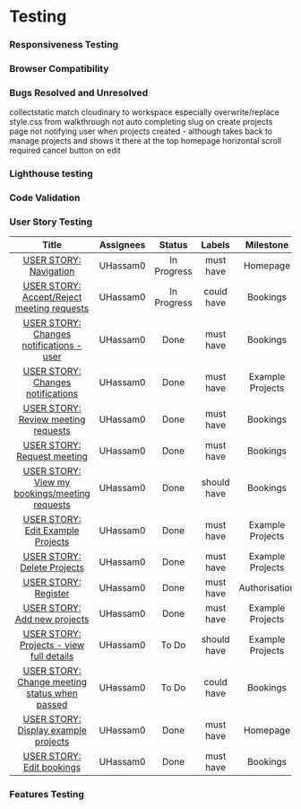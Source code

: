 # Testing

### Responsiveness Testing

### Browser Compatibility

### Bugs Resolved and Unresolved

collectstatic match cloudinary to workspace especially overwrite/replace style.css from walkthrough
not auto completing slug on create projects page
not notifying user when projects created - although takes back to manage projects and shows it there at the top
homepage horizontal scroll required
cancel button on edit

### Lighthouse testing

### Code Validation

### User Story Testing

**Title**|**Assignees**|**Status**|**Labels**|**Milestone**
:-----:|:-----:|:-----:|:-----:|:-----:
[USER STORY: Navigation](https://github.com/UHassam0/Umars-woodworking/issues/3)|UHassam0|In Progress|must have|Homepage
[USER STORY: Accept/Reject meeting requests](https://github.com/UHassam0/Umars-woodworking/issues/7)|UHassam0|In Progress|could have|Bookings
[USER STORY: Changes notifications - user](https://github.com/UHassam0/Umars-woodworking/issues/13)|UHassam0|Done|must have|Bookings
[USER STORY: Changes notifications](https://github.com/UHassam0/Umars-woodworking/issues/12)|UHassam0|Done|must have|Example Projects
[USER STORY: Review meeting requests](https://github.com/UHassam0/Umars-woodworking/issues/6)|UHassam0|Done|must have|Bookings
[USER STORY: Request meeting](https://github.com/UHassam0/Umars-woodworking/issues/5)|UHassam0|Done|must have|Bookings
[USER STORY: View my bookings/meeting requests](https://github.com/UHassam0/Umars-woodworking/issues/10)|UHassam0|Done|should have|Bookings
[USER STORY: Edit Example Projects](https://github.com/UHassam0/Umars-woodworking/issues/4)|UHassam0|Done|must have|Example Projects
[USER STORY: Delete Projects](https://github.com/UHassam0/Umars-woodworking/issues/9)|UHassam0|Done|must have|Example Projects
[USER STORY: Register](https://github.com/UHassam0/Umars-woodworking/issues/1)|UHassam0|Done|must have|Authorisation
[USER STORY: Add new projects](https://github.com/UHassam0/Umars-woodworking/issues/8)|UHassam0|Done|must have|Example Projects
[USER STORY: Projects - view full details](https://github.com/UHassam0/Umars-woodworking/issues/11)|UHassam0|To Do|should have|Example Projects
[USER STORY: Change meeting status when passed](https://github.com/UHassam0/Umars-woodworking/issues/14)|UHassam0|To Do|could have|Bookings
[USER STORY: Display example projects](https://github.com/UHassam0/Umars-woodworking/issues/2)|UHassam0|Done|must have|Homepage
[USER STORY: Edit bookings](https://github.com/UHassam0/Umars-woodworking/issues/15)|UHassam0|Done|must have|Bookings
### Features Testing
